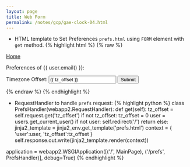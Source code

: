 ```yaml
---
layout: page
title: Web Form
permalink: /notes/gcp/gae-clock-04.html
---
```

* HTML template to Set Preferences `prefs.html` using `FORM` element with `get`
method.
{% highlight html %}
{% raw %}
<html>
<head>
  <title>
    Preferences
  </title>
</head>
<body>
  <p>
    <a href="/">Home</a>
  </p>
  <p>
    Preferences of {{ user.email() }}:
  </p>
  <p>
  <form action="prefs" method="get">
    Timezone Offset:
    <input type="text" name="tz_offset" value="{{ tz_offset }}">
    <input type="submit" value="Submit">
  </form>
  </p>
</body>
</html>
{% endraw %}
{% endhighlight %}

* RequestHandler to handle  `prefs` request:
{% highlight python %}
class PrefsHandler(webapp2.RequestHandler):
        def get(self):
            tz_offset = self.request.get('tz_offset')
            if not tz_offset:
                tz_offset = 0
            user = users.get_current_user()
            if not user:
                self.redirect('/')
                return
            else:
                jinja2_template = jinja2_env.get_template('prefs.html')
                context = {
                        'user':user,
                        'tz_offset':tz_offset
                }
                self.response.out.write(jinja2_template.render(context))


application = webapp2.WSGIApplication([('/', MainPage),
                                        ('/prefs', PrefsHandler)],
                                        debug=True)
{% endhighlight %}
